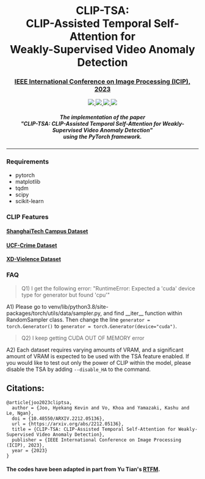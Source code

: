 <h1 align="center">CLIP-TSA: <br> CLIP-Assisted Temporal Self-Attention for <br> Weakly-Supervised Video Anomaly Detection</h1>
<h3 align="center"><a href="https://2023.ieeeicip.org/" target="_blank">IEEE International Conference on Image Processing (ICIP), 2023</h3>
<p align="center">
    <a href="https://arxiv.org/abs/2212.05136" alt="ArXiv">
        <img src="https://img.shields.io/badge/paper-arxiv-orange.svg" />
    </a>
    <a href="https://ieeexplore.ieee.org/xpl/conhome/1000349/all-proceedings" alt="Proceedings">
        <img src="https://img.shields.io/badge/paper-proceedings-orange.svg" />
    </a>
    <a href="https://hyekang.info/bibtex/clip-tsa.txt" alt="Cite">
        <img src="https://img.shields.io/badge/cite-bibtex-orange.svg" />
    </a>
     <a href="https://twitter.com/cokecoda" alt="Twitter">
        <img src="https://img.shields.io/twitter/url/https/twitter.com/cokecoda.svg?style=social&label=Follow%20%40cokecoda" />
     </a>
<h5 align="center">The implementation of the paper <br> "CLIP-TSA: CLIP-Assisted Temporal Self-Attention for Weakly-Supervised Video Anomaly Detection" <br> using the PyTorch framework.</h5>
<hr>
<h3>Requirements</h3>
<ul>
    <li>pytorch</li>
    <li>matplotlib</li>
    <li>tqdm</li>
    <li>scipy</li>
    <li>scikit-learn</li>
</ul>
    
<h3>CLIP Features</h3>
<h4><a href="https://drive.google.com/file/d/1FvU8-qiVwiGF5BXAdM00-YhMZ7xt_vvy/view?usp=sharing">ShanghaiTech Campus Dataset</a></h4>
<h4><a href="https://drive.google.com/file/d/1bsVTixDxWdycDJhcTwqZV75suFrv76LB/view?usp=sharing">UCF-Crime Dataset</a></h4>
<h4><a href="https://drive.google.com/file/d/1HdN4_RcxvSp5scJ4k1PDgHHSZpEhGoZp/view?usp=sharing">XD-Violence Dataset</a></h4>

<h3>FAQ</h3>

> Q1) I get the following error: "RuntimeError: Expected a 'cuda' device type for generator but found 'cpu'"

A1) Please go to venv/lib/python3.8/site-packages/torch/utils/data/sampler.py, and find \_\_iter__ function within RandomSampler class.  Then change the line `generator = torch.Generator()` to `generator = torch.Generator(device="cuda")`.

> Q2) I keep getting CUDA OUT OF MEMORY error

A2) Each dataset requires varying amounts of VRAM, and a significant amount of VRAM is expected to be used with the TSA feature enabled. If you would like to test out only the power of CLIP within the model, please disable the TSA by adding `--disable_HA` to the command. 

## Citations:

```
@article{joo2023cliptsa,
  author = {Joo, Hyekang Kevin and Vo, Khoa and Yamazaki, Kashu and Le, Ngan},  
  doi = {10.48550/ARXIV.2212.05136},
  url = {https://arxiv.org/abs/2212.05136},  
  title = {CLIP-TSA: CLIP-Assisted Temporal Self-Attention for Weakly-Supervised Video Anomaly Detection},  
  publisher = {IEEE International Conference on Image Processing (ICIP), 2023},  
  year = {2023}
}
```


<h4>The codes have been adapted in part from Yu Tian's <a href="https://github.com/tianyu0207/RTFM">RTFM</a>.</h4>
